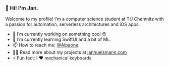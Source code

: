 ### 👋 Hi! I'm Jan.

Welcome to my profile! I'm a computer science student at TU Chemnitz with a passion for automation, serverless architectures and iOS apps.

- 🔭 I’m currently working on something cool 😉
- 🌱 I’m currently learning SwiftUI and a bit of ML.
- 📫 How to reach me: [@Alpaone](https://twitter.com/Alpaone)
- 👨‍💻  Read more about my projects at [janhuelsmann.com](https://janhuelsmann.com)
- ⚡ Fun fact: I ❤️ mechanical keyboards

<!--
**thealpa/thealpa** is a ✨ _special_ ✨ repository because its `README.md` (this file) appears on your GitHub profile.

Here are some ideas to get you started:

- 🔭 I’m currently working on ...
- 🌱 I’m currently learning ...
- 👯 I’m looking to collaborate on ...
- 🤔 I’m looking for help with ...
- 💬 Ask me about ...
- 📫 How to reach me: ...
- 😄 Pronouns: ...
- ⚡ Fun fact: ...
-->

